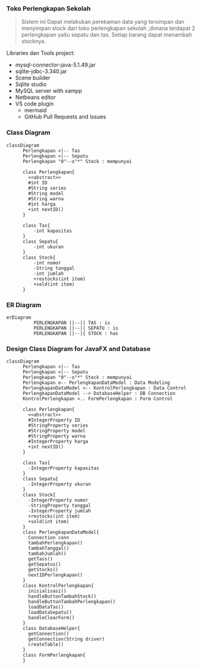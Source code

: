 ### Toko Perlengkapan Sekolah
> Sistem ini Dapat melakukan perekaman data yang tersimpan dan menyimpan stock dari toko perlengkapan sekolah ,dimana terdapat 2 perlengkapan yaitu sepatu dan tas.
> Setiap barang dapat menambah stocknya.

Libraries dan Tools project:
- mysql-connector-java-5.1.49.jar
- sqlite-jdbc-3.340.jar
- Scene builder
- Sqlite studio
- MySQL server with xampp
- Netbeans editor
- VS code plugin
     - mermaid
     - GitHub Pull Requests and Issues

### Class Diagram

```mermaid
classDiagram
      Perlengkapan <|-- Tas
      Perlengkapan <|-- Sepatu
      Perlengkapan "0"--o"*" Stock : mempunyai

      class Perlengkapan{
        <<abstract>>
        #int ID
        #String series
        #String model
        #String warna
        #int harga
        +int nextID()
      }
      
      class Tas{
          -int kapasitas
      }
      class Sepatu{
          -int ukuran
      }
      class Stock{
          -int nomor
          -String tanggal
          -int jumlah
          +restocks(int item)
          +sold(int item)
      }
```		

### ER Diagram

```mermaid
erDiagram
          PERLENGKAPAN ||--|| TAS : is
          PERLENGKAPAN ||--|| SEPATU : is
          PERLENGKAPAN ||--|{ STOCK : has
```

### Design Class Diagram for JavaFX and Database

```mermaid
classDiagram
      Perlengkapan <|-- Tas
      Perlengkapan <|-- Sepatu
      Perlengkapan "0"--o"*" Stock : mempunyai
      Perlengkapan o-- PerlengkapanDataModel : Data Modeling
      PerlengkapanDataModel <-- KontrolPerlengkapan : Data Control
      PerlengkapanDataModel --> DatabaseHelper : DB Connection
      KontrolPerlengkapan <.. FormPerlengkapan : Form Control

      class Perlengkapan{
        <<abstract>>
        #IntegerProperty ID
        #StringProperty series
        #StringProperty model
        #StringProperty warna
        #IntegerProperty harga
        +int nextID()
      }
      
      class Tas{
        -IntegerProperty kapasitas
      }
      class Sepatu{
        -IntegerProperty ukuran
      }
      class Stock{
        -IntegerProperty nomor
        -StringProperty tanggal
        -IntegerProperty jumlah
        +restocks(int item)
        +sold(int item)
      }
      class PerlengkapanDataModel{
        Connection conn
        tambahPerlengkapan()
        tambahTanggal()
        tambahJumlah()
        getTass()
        getSepatus()
        getStocks()
        nextIDPerlengkapan()
      }
      class KontrolPerlengkapan{
        inisialisasi()
        handleButtonTambahStock()
        handleButtonTambahPerlengkapan()
        loadDataTas()
        loadDataSepatu()
        handleClearForm()
      }
      class DatabaseHelper{
        getConnection()
        getConnection(String driver)
        createTable()
      }
      class FormPerlengkapan{
      }
```
